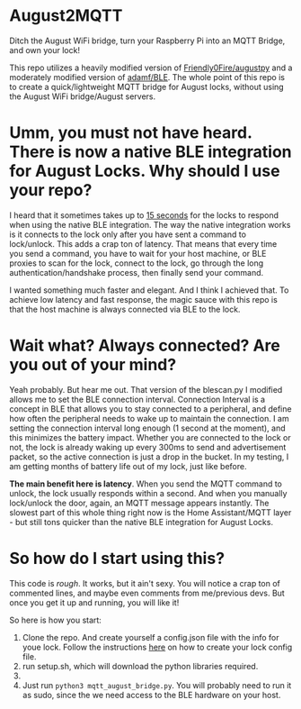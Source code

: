 # August2MQTT
Ditch the August WiFi bridge, turn your Raspberry Pi into an MQTT Bridge, and own your lock!

This repo utilizes a heavily modified version of [Friendly0Fire/augustpy](https://github.com/Friendly0Fire/augustpy) and a moderately modified version of [adamf/BLE](https://github.com/adamf/BLE). The whole point of this repo is to create a quick/lightweight MQTT bridge for August locks, without using the August WiFi bridge/August servers.

# Umm, you must not have heard. There is now a native BLE integration for August Locks. Why should I use your repo?
I heard that it sometimes takes up to [15 seconds](https://github.com/esphome/issues/issues/3761#issuecomment-1333079982) for the locks to respond when using the native BLE integration. The way the native integration works is it connects to the lock only after you have sent a command to lock/unlock. This adds a crap ton of latency. That means that every time you send a command, you have to wait for your host machine, or BLE proxies to scan for the lock, connect to the lock, go through the long authentication/handshake process, then finally send your command.

I wanted something much faster and elegant. And I think I achieved that. To achieve low latency and fast response, the magic sauce with this repo is that the host machine is always connected via BLE to the lock.

# Wait what? Always connected? Are you out of your mind?
Yeah probably. But hear me out. That version of the blescan.py I modified allows me to set the BLE connection interval. Connection Interval is a concept in BLE that allows you to stay connected to a peripheral, and define how often the peripheral needs to wake up to maintain the connection. I am setting the connection interval long enough (1 second at the moment), and this minimizes the battery impact. Whether you are connected to the lock or not, the lock is already waking up every 300ms to send and advertisement packet, so the active connection is just a drop in the bucket. In my testing, I am getting months of battery life out of my lock, just like before.

__The main benefit here is latency__. When you send the MQTT command to unlock, the lock usually responds within a second. And when you manually lock/unlock the door, again, an MQTT message appears instantly. The slowest part of this whole thing right now is the Home Assistant/MQTT layer - but still tons quicker than the native BLE integration for August Locks.

# So how do I start using this?
This code is *rough*. It works, but it ain't sexy. You will notice a crap ton of commented lines, and maybe even comments from me/previous devs. But once you get it up and running, you will like it! 

So here is how you start:
1. Clone the repo. And create yourself a config.json file with the info for youe lock. Follow the instructions [here](https://github.com/Friendly0Fire/augustpy#setup) on how to create your lock config file. 
2. run setup.sh, which will download the python libraries required.
3. 
4. Just run `python3 mqtt_august_bridge.py`. You will probably need to run it as sudo, since the we need access to the BLE hardware on your host. 
